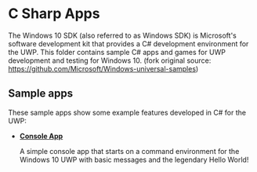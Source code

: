 # C Sharp Apps
The Windows 10 SDK (also referred to as Windows SDK) is Microsoft's software development kit that provides a C# development environment for the UWP. This folder contains sample C# apps and games for UWP development and testing for Windows 10. (fork original source: https://github.com/Microsoft/Windows-universal-samples)

## Sample apps
These sample apps show some example features developed in C# for the UWP:
- [**Console App**](/C%23/ConsoleApp)

  A simple console app that starts on a command environment for the Windows 10 UWP with basic messages and the legendary Hello World!
